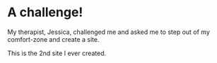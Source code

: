 # A challenge!

My therapist, Jessica, challenged me and asked me to step out of my comfort-zone and create a site. 

This is the 2nd site I ever created.